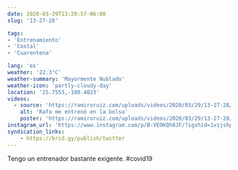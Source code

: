 ```yaml
---
date: 2020-03-29T13:29:57-06:00
slug: '13-27-28'

tags:
- 'Entrenamiento'
- 'Costal'
- 'Cuarentena'

lang: 'es'
weather: '22.3°C'
weather-summary: 'Mayormente Nublado'
weather-icon: 'partly-cloudy-day'
location: '25.7553,-100.4023'
videos:
  - source: 'https://ramiroruiz.com/uploads/videos/2020/03/29/13-27-28/rafa-coaching-me-on-the-bag.mp4'
    alt: 'Rafa me entrenó en la bolsa'
    poster: 'https://ramiroruiz.com/uploads/videos/2020/03/29/13-27-28/poster.jpg'
instagram_url: 'https://www.instagram.com/p/B-VEOKQh0JF/?igshid=1vzjshp1uuvjm'
syndication_links:
    - https://brid.gy/publish/twitter
---
```

Tengo un entrenador bastante exigente. 
  #covid19  